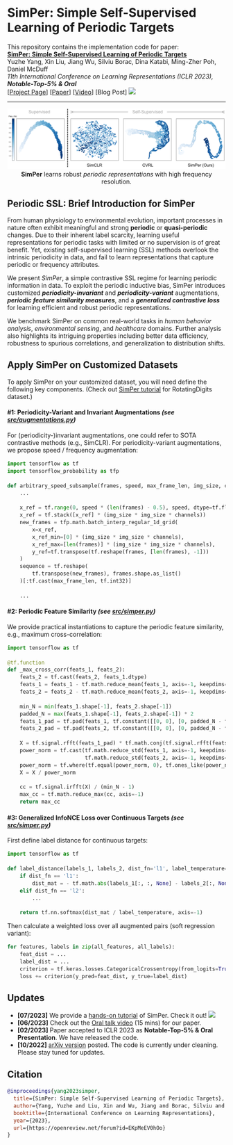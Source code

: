 # SimPer: Simple Self-Supervised Learning of Periodic Targets

This repository contains the implementation code for paper: <br>
__[SimPer: Simple Self-Supervised Learning of Periodic Targets](https://arxiv.org/abs/2210.03115)__ <br>
Yuzhe Yang, Xin Liu, Jiang Wu, Silviu Borac, Dina Katabi, Ming-Zher Poh, Daniel McDuff <br>
_11th International Conference on Learning Representations (ICLR 2023), **Notable-Top-5% & Oral**_ <br>
[[Project Page](https://simper.csail.mit.edu/)] [[Paper](https://arxiv.org/abs/2210.03115)] [[Video](https://youtu.be/uEezGU3P_-I)] [Blog Post] [![](https://colab.research.google.com/assets/colab-badge.svg)](https://colab.research.google.com/github/YyzHarry/SimPer/blob/master/tutorial/tutorial.ipynb)
___
<p align="center">
    <img src="assets/simper.png" width="600"> <br>
<b>SimPer</b> learns robust <i>periodic representations</i> with high frequency resolution.
</p>


## Periodic SSL: Brief Introduction for SimPer
From human physiology to environmental evolution, important processes in nature often exhibit meaningful and strong __periodic__ or __quasi-periodic__ changes. Due to their inherent label scarcity, learning useful representations for periodic tasks with limited or no supervision is of great benefit. Yet, existing self-supervised learning (SSL) methods overlook the intrinsic periodicity in data, and fail to learn representations that capture periodic or frequency attributes.

We present _SimPer_, a simple contrastive SSL regime for learning periodic information in data. To exploit the periodic inductive bias, SimPer introduces customized ___periodicity-invariant___ and ___periodicity-variant___ augmentations, ___periodic feature similarity measures___, and a ___generalized contrastive loss___ for learning efficient and robust periodic representations.

We benchmark SimPer on common real-world tasks in _human behavior analysis_, _environmental sensing_, and _healthcare_ domains. Further analysis also highlights its intriguing properties including better data efficiency, robustness to spurious correlations, and generalization to distribution shifts.


## Apply SimPer on Customized Datasets
To apply SimPer on your customized dataset, you will need define the following key components. (Check out [SimPer tutorial](https://github.com/YyzHarry/SimPer/tree/main/tutorial) for RotatingDigits dataset.)

#### #1: Periodicity-Variant and Invariant Augmentations *(see [src/augmentations.py](./src/augmentations.py))*
For (periodicity-)invariant augmentations, one could refer to SOTA contrastive methods (e.g., SimCLR). For periodicity-variant augmentations, we propose speed / frequency augmentation:
```python
import tensorflow as tf
import tensorflow_probability as tfp

def arbitrary_speed_subsample(frames, speed, max_frame_len, img_size, channels, **kwargs):
    ...

    x_ref = tf.range(0, speed * (len(frames) - 0.5), speed, dtype=tf.float32)
    x_ref = tf.stack([x_ref] * (img_size * img_size * channels))
    new_frames = tfp.math.batch_interp_regular_1d_grid(
        x=x_ref,
        x_ref_min=[0] * (img_size * img_size * channels),
        x_ref_max=[len(frames)] * (img_size * img_size * channels),
        y_ref=tf.transpose(tf.reshape(frames, [len(frames), -1]))
    )
    sequence = tf.reshape(
        tf.transpose(new_frames), frames.shape.as_list()
    )[:tf.cast(max_frame_len, tf.int32)]

    ...
```

#### #2: Periodic Feature Similarity *(see [src/simper.py](./src/simper.py))*
We provide practical instantiations to capture the periodic feature similarity, e.g., maximum cross-correlation:
```python
import tensorflow as tf

@tf.function
def _max_cross_corr(feats_1, feats_2):
    feats_2 = tf.cast(feats_2, feats_1.dtype)
    feats_1 = feats_1 - tf.math.reduce_mean(feats_1, axis=-1, keepdims=True)
    feats_2 = feats_2 - tf.math.reduce_mean(feats_2, axis=-1, keepdims=True)

    min_N = min(feats_1.shape[-1], feats_2.shape[-1])
    padded_N = max(feats_1.shape[-1], feats_2.shape[-1]) * 2
    feats_1_pad = tf.pad(feats_1, tf.constant([[0, 0], [0, padded_N - feats_1.shape[-1]]]))
    feats_2_pad = tf.pad(feats_2, tf.constant([[0, 0], [0, padded_N - feats_2.shape[-1]]]))

    X = tf.signal.rfft(feats_1_pad) * tf.math.conj(tf.signal.rfft(feats_2_pad))
    power_norm = tf.cast(tf.math.reduce_std(feats_1, axis=-1, keepdims=True) *
                         tf.math.reduce_std(feats_2, axis=-1, keepdims=True), X.dtype)
    power_norm = tf.where(tf.equal(power_norm, 0), tf.ones_like(power_norm), power_norm)
    X = X / power_norm

    cc = tf.signal.irfft(X) / (min_N - 1)
    max_cc = tf.math.reduce_max(cc, axis=-1)
    return max_cc
```

#### #3: Generalized InfoNCE Loss over Continuous Targets *(see [src/simper.py](./src/simper.py))*
First define label distance for continuous targets:
```python
import tensorflow as tf

def label_distance(labels_1, labels_2, dist_fn='l1', label_temperature=0.1):
    if dist_fn == 'l1':
        dist_mat = - tf.math.abs(labels_1[:, :, None] - labels_2[:, None, :])
    elif dist_fn == 'l2':
        ...

    return tf.nn.softmax(dist_mat / label_temperature, axis=-1)
```
Then calculate a weighted loss over all augmented pairs (soft regression variant):
```python
for features, labels in zip(all_features, all_labels):
    feat_dist = ...
    label_dist = ...
    criterion = tf.keras.losses.CategoricalCrossentropy(from_logits=True)
    loss += criterion(y_pred=feat_dist, y_true=label_dist)
```


## Updates
- __[07/2023]__ We provide a [hands-on tutorial](https://github.com/YyzHarry/SimPer/tree/main/tutorial) of SimPer. Check it out! [![](https://colab.research.google.com/assets/colab-badge.svg)](https://colab.research.google.com/github/YyzHarry/SimPer/blob/master/tutorial/tutorial.ipynb)
- __[06/2023]__ Check out the [Oral talk video](https://youtu.be/uEezGU3P_-I) (15 mins) for our paper.
- __[02/2023]__ Paper accepted to ICLR 2023 as __Notable-Top-5% & Oral Presentation__. We have released the code.
- __[10/2022]__ [arXiv version](https://arxiv.org/abs/2210.03115) posted. The code is currently under cleaning. Please stay tuned for updates.


## Citation
```bib
@inproceedings{yang2023simper,
  title={SimPer: Simple Self-Supervised Learning of Periodic Targets},
  author={Yang, Yuzhe and Liu, Xin and Wu, Jiang and Borac, Silviu and Katabi, Dina and Poh, Ming-Zher and McDuff, Daniel},
  booktitle={International Conference on Learning Representations},
  year={2023},
  url={https://openreview.net/forum?id=EKpMeEV0hOo}
}
```
